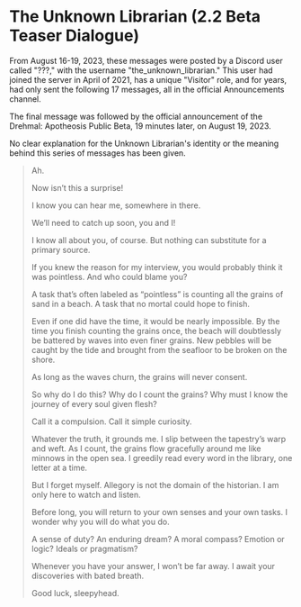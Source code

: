 # The Unknown Librarian (2.2 Beta Teaser Dialogue)

From August 16-19, 2023, these messages were posted by a Discord user called "???," with the username "the_unknown_librarian." This user had joined the server in April of 2021, has a unique "Visitor" role, and for years, had only sent the following 17 messages, all in the official Announcements channel.

The final message was followed by the official announcement of the Drehmal: Apotheosis Public Beta, 19 minutes later, on August 19, 2023.

No clear explanation for the Unknown Librarian's identity or the meaning behind this series of messages has been given.

> Ah.
>
> Now isn’t this a surprise!
>
> I know you can hear me, somewhere in there.
>
> We’ll need to catch up soon, you and I!
>
> I know all about you, of course. But nothing can substitute for a primary source.
>
> If you knew the reason for my interview, you would probably think it was pointless. And who could blame you?
>
> A task that’s often labeled as “pointless” is counting all the grains of sand in a beach. A task that no mortal could hope to finish.
>
> Even if one did have the time, it would be nearly impossible. By the time you finish counting the grains once, the beach will doubtlessly be battered by waves into even finer grains. New pebbles will be caught by the tide and brought from the seafloor to be broken on the shore.
>
> As long as the waves churn, the grains will never consent.
>
> So why do I do this? Why do I count the grains? Why must I know the journey of every soul given flesh?
>
> Call it a compulsion. Call it simple curiosity.
>
> Whatever the truth, it grounds me. I slip between the tapestry’s warp and weft. As I count, the grains flow gracefully around me like minnows in the open sea. I greedily read every word in the library, one letter at a time.
>
> But I forget myself. Allegory is not the domain of the historian. I am only here to watch and listen.
>
> Before long, you will return to your own senses and your own tasks. I wonder why you will do what you do.
>
> A sense of duty? An enduring dream? A moral compass? Emotion or logic? Ideals or pragmatism?
>
> Whenever you have your answer, I won’t be far away. I await your discoveries with bated breath.
>
> Good luck, sleepyhead.
